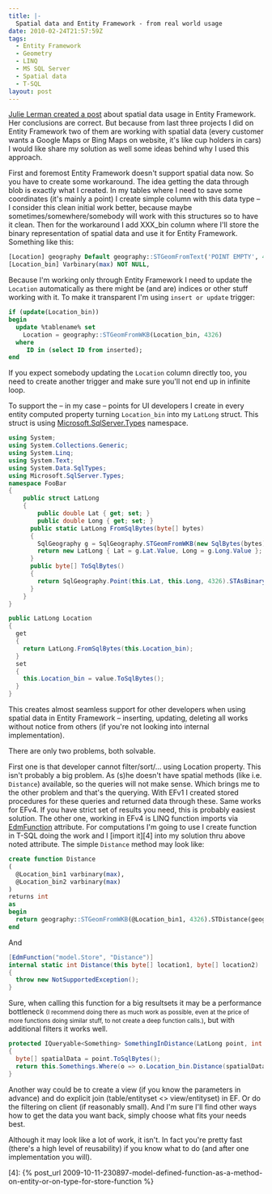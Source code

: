 ```yaml
---
title: |-
  Spatial data and Entity Framework - from real world usage
date: 2010-02-24T21:57:59Z
tags:
  - Entity Framework
  - Geometry
  - LINQ
  - MS SQL Server
  - Spatial data
  - T-SQL
layout: post
---
```

[Julie Lerman created a post][1] about spatial data usage in Entity Framework. Her conclusions are correct. But because from last three projects I did on Entity Framework two of them are working with spatial data (every customer wants a Google Maps or Bing Maps on website, it's like cup holders in cars) I would like share my solution as well some ideas behind why I used this approach.

First and foremost Entity Framework doesn't support spatial data now. So you have to create some workaround. The idea getting the data through blob is exactly what I created. In my tables where I need to save some coordinates (it's mainly a point) I create simple column with this data type – I consider this clean initial work better, because maybe sometimes/somewhere/somebody will work with this structures so to have it clean. Then for the workaround I add XXX_bin column where I'll store the binary representation of spatial data and use it for Entity Framework. Something like this:

```sql
[Location] geography Default geography::STGeomFromText('POINT EMPTY', 4326) NOT NULL,
[Location_bin] Varbinary(max) NOT NULL,
```

Because I'm working only through Entity Framework I need to update the `Location` automatically as there might be (and are) indices or other stuff working with it. To make it transparent I'm using `insert or update` trigger:

```sql
if (update(Location_bin))
begin
  update %tablename% set
    Location = geography::STGeomFromWKB(Location_bin, 4326)
  where
     ID in (select ID from inserted);
end
```

If you expect somebody updating the `Location` column directly too, you need to create another trigger and make sure you'll not end up in infinite loop.

To support the – in my case – points for UI developers I create in every entity computed property turning `Location_bin` into my `LatLong` struct. This struct is using [Microsoft.SqlServer.Types][2] namespace.

```csharp
using System;
using System.Collections.Generic;
using System.Linq;
using System.Text;
using System.Data.SqlTypes;
using Microsoft.SqlServer.Types;
namespace FooBar
{
    public struct LatLong
    {
        public double Lat { get; set; }
        public double Long { get; set; }
      public static LatLong FromSqlBytes(byte[] bytes)
      {
        SqlGeography g = SqlGeography.STGeomFromWKB(new SqlBytes(bytes), 4326);
        return new LatLong { Lat = g.Lat.Value, Long = g.Long.Value };
      }
      public byte[] ToSqlBytes()
      {
        return SqlGeography.Point(this.Lat, this.Long, 4326).STAsBinary().Buffer;
      }
    }
}
```

```csharp
public LatLong Location
{
  get
  {
    return LatLong.FromSqlBytes(this.Location_bin);
  }
  set
  {
    this.Location_bin = value.ToSqlBytes();
  }
}
```

This creates almost seamless support for other developers when using spatial data in Entity Framework – inserting, updating, deleting all works without notice from others (if you're not looking into internal implementation).

There are only two problems, both solvable.

First one is that developer cannot filter/sort/… using Location property. This isn't probably a big problem. As (s)he doesn't have spatial methods (like i.e. `Distance`) available, so the queries will not make sense. Which brings me to the other problem and that's the querying. With EFv1 I created stored procedures for these queries and returned data through these. Same works for EFv4. If you have strict set of results you need, this is probably easiest solution. The other one, working in EFv4 is LINQ function imports via [EdmFunction][3] attribute. For computations I'm going to use I create function in T-SQL doing the work and I [import it][4] into my solution thru above noted attribute. The simple `Distance` method may look like:

```sql
create function Distance
(
  @Location_bin1 varbinary(max),
  @Location_bin2 varbinary(max)
)
returns int
as
begin
  return geography::STGeomFromWKB(@Location_bin1, 4326).STDistance(geography::STGeomFromWKB(@Location_bin2, 4326));
end
```

And

```csharp
[EdmFunction("model.Store", "Distance")]
internal static int Distance(this byte[] location1, byte[] location2)
{
  throw new NotSupportedException();
}
```

Sure, when calling this function for a big resultsets it may be a performance bottleneck <small>(I recommend doing there as much work as possible, even at the price of more functions doing similar stuff, to not create a deep function calls.)</small>, but with additional filters it works well.

```csharp
protected IQueryable<Something> SomethingInDistance(LatLong point, int distance)
{
  byte[] spatialData = point.ToSqlBytes();
  return this.Somethings.Where(o => o.Location_bin.Distance(spatialData) < distance);
}
```

Another way could be to create a view (if you know the parameters in advance) and do explicit join (table/entityset <> view/entityset) in EF. Or do the filtering on client (if reasonably small). And I'm sure I'll find other ways how to get the data you want back, simply choose what fits your needs best.

Although it may look like a lot of work, it isn't. In fact you're pretty fast (there's a high level of reusability) if you know what to do (and after one implementation you will).

[1]: http://thedatafarm.com/blog/data-access/yes-you-can-read-and-probably-write-spatial-data-with-entity-framework/
[2]: http://msdn.microsoft.com/en-us/library/microsoft.sqlserver.types(SQL.105).aspx
[3]: http://msdn.microsoft.com/en-us/library/system.data.objects.dataclasses.edmfunctionattribute(VS.100).aspx
[4]: {% post_url 2009-10-11-230897-model-defined-function-as-a-method-on-entity-or-on-type-for-store-function %}